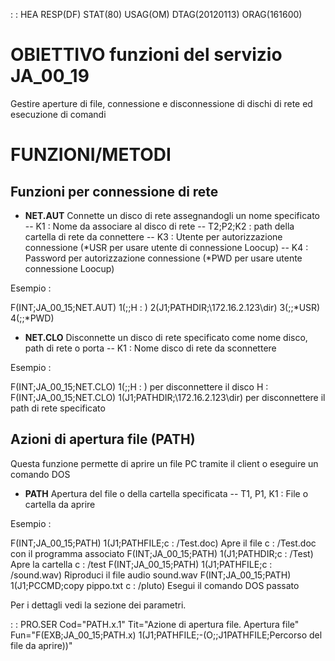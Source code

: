  :  : HEA RESP(DF) STAT(80) USAG(OM) DTAG(20120113) ORAG(161600)
# OBIETTIVO funzioni del servizio JA_00_19

Gestire aperture di file, connessione e disconnessione di dischi di rete ed esecuzione di comandi

# FUNZIONI/METODI

## Funzioni per connessione di rete


- **NET.AUT** Connette un disco di rete assegnandogli un nome specificato
-- K1 :  Nome da associare al disco di rete
-- T2;P2;K2 :  path della cartella di rete da connettere
-- K3 :  Utente per autorizzazione connessione (*USR per usare utente di connessione Loocup)
-- K4 :  Password per autorizzazione connessione (*PWD per usare utente connessione Loocup)


Esempio : 

F(INT;JA_00_15;NET.AUT) 1(;;H : ) 2(J1;PATHDIR;\\172.16.2.123\dir) 3(;;*USR) 4(;;*PWD)



- **NET.CLO** Disconnette un disco di rete specificato come nome disco, path di rete o porta
-- K1 :  Nome disco di rete da sconnettere


Esempio : 

F(INT;JA_00_15;NET.CLO) 1(;;H : ) per disconnettere il disco H : 
F(INT;JA_00_15;NET.CLO) 1(J1;PATHDIR;\\172.16.2.123\dir) per disconnettere il path di rete specificato



## Azioni di apertura file (PATH)
Questa funzione permette di aprire un file PC tramite il client o eseguire un comando DOS


- **PATH** Apertura del file o della cartella specificata
-- T1, P1, K1 :  File o cartella da aprire


Esempio : 

F(INT;JA_00_15;PATH) 1(J1;PATHFILE;c : /Test.doc)  Apre il file c : /Test.doc con il programma associato
F(INT;JA_00_15;PATH) 1(J1;PATHDIR;c : /Test)  Apre la cartella c : /test
F(INT;JA_00_15;PATH) 1(J1;PATHFILE;c : /sound.wav) Riproduci il file audio sound.wav
F(INT;JA_00_15;PATH) 1(J1;PCCMD;copy pippo.txt c : /pluto) Esegui il comando DOS passato







Per i dettagli vedi la sezione dei parametri.


 :  : PRO.SER Cod="PATH.x.1" Tit="Azione di apertura file. Apertura file" Fun="F(EXB;JA_00_15;PATH.x) 1(J1;PATHFILE;-(O;;J1PATHFILE;Percorso del file da aprire))"

